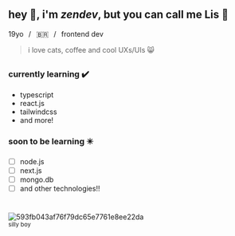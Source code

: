 ## hey :wave:, i'm *zendev*, but you can call me **Lis** :lizard:
19yo⠀/⠀🇧🇷⠀/⠀frontend dev  
>i love cats, coffee and cool UXs/UIs 😸
##
### currently learning ✔️
- typescript
- react.js
- tailwindcss
- and more!  

### soon to be learning :eight_pointed_black_star:
- [ ] node.js
- [ ] next.js
- [ ] mongo.db
- [ ] and other technologies!!
#
![593fb043af76f79dc65e7761e8ee22da](https://github.com/zendevdev/zendevdev/assets/128332201/106ba788-5198-433b-9f11-c16b1d2efdb5)  
<sub>silly boy</sub>
